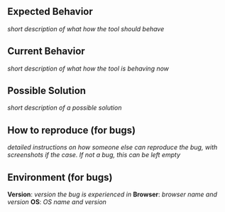 ## Expected Behavior

*short description of what how the tool should behave*

## Current Behavior

*short description of what how the tool is behaving now*

## Possible Solution

*short description of a possible solution*

## How to reproduce (for bugs)

*detailed instructions on how someone else can reproduce the bug, with screenshots if the case. If not a bug, this can be left empty*

## Environment (for bugs)

**Version**: *version the bug is experienced in*
**Browser**: *browser name and version*
**OS**: *OS name and version*